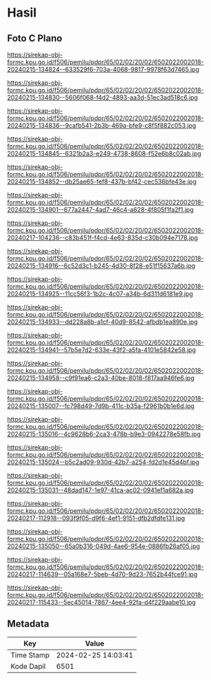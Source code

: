 # Hasil

## Foto C Plano

https://sirekap-obj-formc.kpu.go.id/f506/pemilu/pdpr/65/02/02/20/02/6502022002018-20240215-134824--633529f6-703a-4068-9817-9978f63d7465.jpg

https://sirekap-obj-formc.kpu.go.id/f506/pemilu/pdpr/65/02/02/20/02/6502022002018-20240215-134830--5606f068-f4d2-4893-aa3d-51ec3ad518c6.jpg

https://sirekap-obj-formc.kpu.go.id/f506/pemilu/pdpr/65/02/02/20/02/6502022002018-20240215-134836--9cafb541-2b3b-469a-bfe9-c8f5f882c053.jpg

https://sirekap-obj-formc.kpu.go.id/f506/pemilu/pdpr/65/02/02/20/02/6502022002018-20240215-134845--6321b2a3-e249-4738-8608-f52e6b8c02ab.jpg

https://sirekap-obj-formc.kpu.go.id/f506/pemilu/pdpr/65/02/02/20/02/6502022002018-20240215-134852--db25ae65-fef8-437b-bf42-cec536bfe43e.jpg

https://sirekap-obj-formc.kpu.go.id/f506/pemilu/pdpr/65/02/02/20/02/6502022002018-20240215-134901--677a2447-4ad7-46c4-a628-4f805f1fa2f1.jpg

https://sirekap-obj-formc.kpu.go.id/f506/pemilu/pdpr/65/02/02/20/02/6502022002018-20240217-104236--c83b451f-f4cd-4e63-835d-c30b094e7178.jpg

https://sirekap-obj-formc.kpu.go.id/f506/pemilu/pdpr/65/02/02/20/02/6502022002018-20240215-134916--6c52d3c1-b245-4d30-8f28-e51f15637a6b.jpg

https://sirekap-obj-formc.kpu.go.id/f506/pemilu/pdpr/65/02/02/20/02/6502022002018-20240215-134925--11cc56f3-1b2c-4c07-a34b-6d311d6181e9.jpg

https://sirekap-obj-formc.kpu.go.id/f506/pemilu/pdpr/65/02/02/20/02/6502022002018-20240215-134933--dd228a8b-a1cf-40d9-8542-afbdb1ea890e.jpg

https://sirekap-obj-formc.kpu.go.id/f506/pemilu/pdpr/65/02/02/20/02/6502022002018-20240215-134941--57b5e7d2-633e-43f2-a5fa-4101e5842e58.jpg

https://sirekap-obj-formc.kpu.go.id/f506/pemilu/pdpr/65/02/02/20/02/6502022002018-20240215-134958--c9f91ea6-c2a3-40be-8018-f817aa946fe6.jpg

https://sirekap-obj-formc.kpu.go.id/f506/pemilu/pdpr/65/02/02/20/02/6502022002018-20240215-135007--fc798d49-7d9b-411c-b35a-f2961b0b1e6d.jpg

https://sirekap-obj-formc.kpu.go.id/f506/pemilu/pdpr/65/02/02/20/02/6502022002018-20240215-135016--4c9628b6-2ca3-478b-b9e3-0942278e58fb.jpg

https://sirekap-obj-formc.kpu.go.id/f506/pemilu/pdpr/65/02/02/20/02/6502022002018-20240215-135024--b5c2ad09-930d-42b7-a254-fd2d1e45d4bf.jpg

https://sirekap-obj-formc.kpu.go.id/f506/pemilu/pdpr/65/02/02/20/02/6502022002018-20240215-135031--48dad147-1e97-41ca-ac02-0941ef1a682a.jpg

https://sirekap-obj-formc.kpu.go.id/f506/pemilu/pdpr/65/02/02/20/02/6502022002018-20240217-112918--093f9f05-d9f6-4ef1-9151-dfb2dfdfe131.jpg

https://sirekap-obj-formc.kpu.go.id/f506/pemilu/pdpr/65/02/02/20/02/6502022002018-20240215-135050--65a0b316-049d-4ae6-954e-0886fb26af05.jpg

https://sirekap-obj-formc.kpu.go.id/f506/pemilu/pdpr/65/02/02/20/02/6502022002018-20240217-114639--05a168e7-5beb-4d70-9d23-7652b44fce91.jpg

https://sirekap-obj-formc.kpu.go.id/f506/pemilu/pdpr/65/02/02/20/02/6502022002018-20240217-115433--5ec45014-7867-4ee4-92fa-d4f229aabe10.jpg


## Metadata

| Key        | Value               |
| ---------- | ------------------- |
| Time Stamp | 2024-02-25 14:03:41 |
| Kode Dapil | 6501                |



